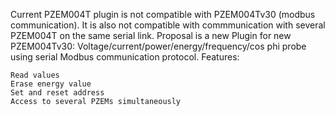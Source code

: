 Current PZEM004T plugin is not compatible with PZEM004Tv30 (modbus communication). It is also not compatible with commmunication with several PZEM004T on the same serial link.
Proposal is a new Plugin for new PZEM004Tv30: Voltage/current/power/energy/frequency/cos phi probe using serial Modbus communication protocol.
Features:

    Read values
    Erase energy value
    Set and reset address
    Access to several PZEMs simultaneously
